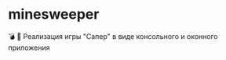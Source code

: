 # minesweeper
:bomb: :open_file_folder: Реализация игры "Сапер" в виде консольного и оконного приложения
